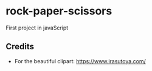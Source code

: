 # rock-paper-scissors
First project in javaScript

## Credits

- For the beautiful clipart: https://www.irasutoya.com/